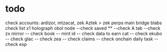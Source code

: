 # todo
check accounts:
ardizor, mtzacat, zek
Aztek > zek
perps
main bridge
blabs
check list
x1
holograph
obol node
--check saved **
--check A tab
--check zx mirror
-- check book
-- mint id
-- check data to earn cat
-- check ekubo
-- check glac
-- check zea
-- check claims
-- check onchain daily task
-- check esp
